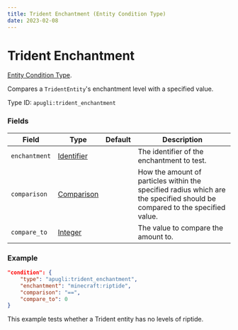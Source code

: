 ```yaml
---
title: Trident Enchantment (Entity Condition Type)
date: 2023-02-08
---
```


# Trident Enchantment

[Entity Condition Type](../entity_condition_types.md).

Compares a `TridentEntity`'s enchantment level with a specified value.

Type ID: `apugli:trident_enchantment`

### Fields

Field  | Type | Default | Description
-------|------|---------|-------------
`enchantment` | [Identifier](https://origins.readthedocs.io/en/latest/types/data_types/identifier/) | | The identifier of the enchantment to test.
`comparison` | [Comparison](https://origins.readthedocs.io/en/latest/types/data_types/comparison/)	| | How the amount of particles within the specified radius which are the specified should be compared to the specified value.
`compare_to` | [Integer](https://origins.readthedocs.io/en/latest/types/data_types/integer/) | | The value to compare the amount to.

### Example
```json
"condition": {
    "type": "apugli:trident_enchantment",
    "enchantment": "minecraft:riptide",
    "comparison": "==",
    "compare_to": 0
}
```
This example tests whether a Trident entity has no levels of riptide.
